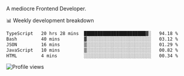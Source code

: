 A mediocre Frontend Developer.

📊 Weekly development breakdown
<!--START_SECTION:waka-->

```txt
TypeScript   20 hrs 28 mins  ███████████████████████▓░   94.18 %
Bash         40 mins         ▓░░░░░░░░░░░░░░░░░░░░░░░░   03.12 %
JSON         16 mins         ▒░░░░░░░░░░░░░░░░░░░░░░░░   01.29 %
JavaScript   10 mins         ▒░░░░░░░░░░░░░░░░░░░░░░░░   00.82 %
HTML         4 mins          ░░░░░░░░░░░░░░░░░░░░░░░░░   00.34 %
```

<!--END_SECTION:waka-->

<img src="https://gpvc.arturio.dev/iqbalfasri" alt="Profile views"/>
